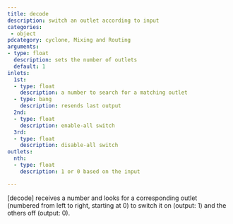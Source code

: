 ```yaml
---
title: decode
description: switch an outlet according to input
categories:
 - object
pdcategory: cyclone, Mixing and Routing
arguments:
- type: float
  description: sets the number of outlets
  default: 1
inlets:
  1st:
  - type: float
    description: a number to search for a matching outlet
  - type: bang
    description: resends last output
  2nd:
  - type: float
    description: enable-all switch
  3rd:
  - type: float
    description: disable-all switch
outlets:
  nth:
  - type: float
    description: 1 or 0 based on the input

---
```


[decode] receives a number and looks for a corresponding outlet (numbered from left to right, starting at 0) to switch it on (output: 1) and the others off (output: 0).

